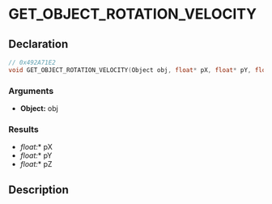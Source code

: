# GET_OBJECT_ROTATION_VELOCITY

## Declaration
```cpp
// 0x492A71E2
void GET_OBJECT_ROTATION_VELOCITY(Object obj, float* pX, float* pY, float* pZ);
```

### Arguments
- **Object:** obj

### Results
- **float*:** pX
- **float*:** pY
- **float*:** pZ

## Description
